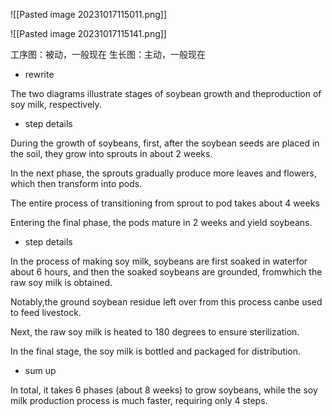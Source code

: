 ![[Pasted image 20231017115011.png]]

![[Pasted image 20231017115141.png]]

工序图：被动，一般现在
生长图：主动，一般现在

- rewrite

The two diagrams illustrate stages of soybean growth and theproduction of soy milk, respectively.

- step details

During the growth of soybeans, first, after the soybean seeds are
placed in the soil, they grow into sprouts in about 2 weeks.

In the next phase, the sprouts gradually produce more leaves and
flowers, which then transform into pods.

The entire process of transitioning from sprout to pod takes about 4 weeks

Entering the final phase, the pods mature in 2 weeks and yield soybeans.

- step details

In the process of making soy milk, soybeans are first soaked in waterfor about 6 hours, and then the soaked soybeans are grounded, fromwhich the raw soy milk is obtained.

Notably,the ground soybean residue left over from this process canbe used to feed livestock.

Next, the raw soy milk is heated to 180 degrees to ensure sterilization.

In the final stage, the soy milk is bottled and packaged for distribution.

- sum up

In total, it takes 6 phases (about 8 weeks) to grow soybeans, while
the soy milk production process is much faster, requiring only 4 steps.